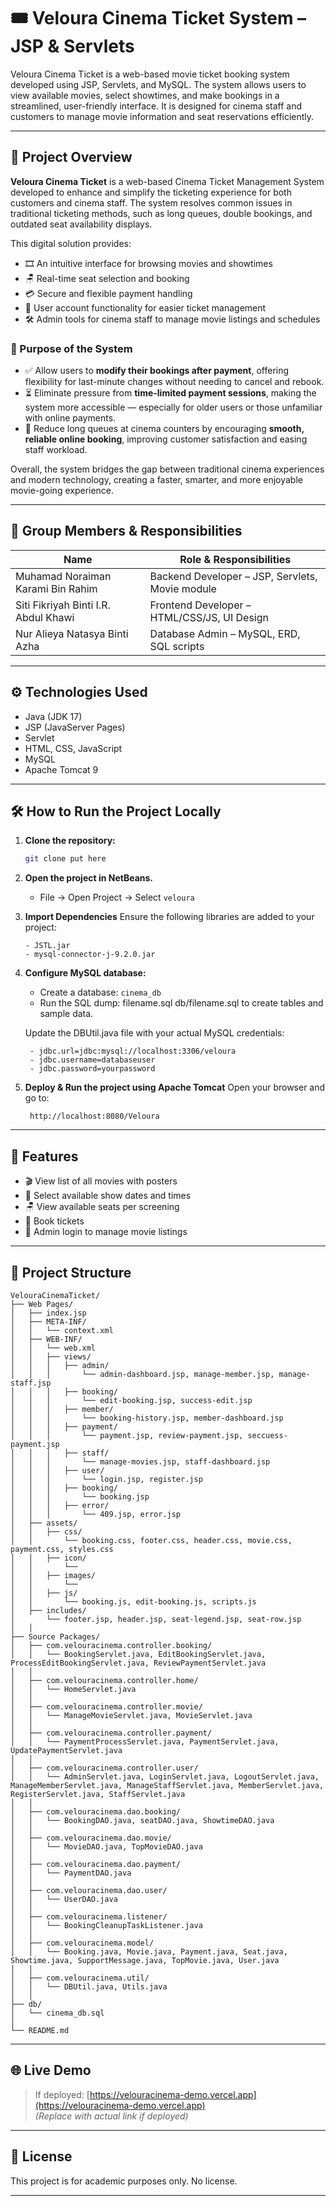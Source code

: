 # 🎟️ Veloura Cinema Ticket System – JSP & Servlets

Veloura Cinema Ticket is a web-based movie ticket booking system developed using JSP, Servlets, and MySQL. The system allows users to view available movies, select showtimes, and make bookings in a streamlined, user-friendly interface. It is designed for cinema staff and customers to manage movie information and seat reservations efficiently.

---

## 📖 Project Overview


**Veloura Cinema Ticket** is a web-based Cinema Ticket Management System developed to enhance and simplify the ticketing experience for both customers and cinema staff. The system resolves common issues in traditional ticketing methods, such as long queues, double bookings, and outdated seat availability displays.

This digital solution provides:
- 🎞️ An intuitive interface for browsing movies and showtimes  
- 🪑 Real-time seat selection and booking  
- 💳 Secure and flexible payment handling  
- 👤 User account functionality for easier ticket management  
- 🛠️ Admin tools for cinema staff to manage movie listings and schedules


### 🎯 Purpose of the System

- ✅ Allow users to **modify their bookings after payment**, offering flexibility for last-minute changes without needing to cancel and rebook.
- ⏳ Eliminate pressure from **time-limited payment sessions**, making the system more accessible — especially for older users or those unfamiliar with online payments.
- 🧾 Reduce long queues at cinema counters by encouraging **smooth, reliable online booking**, improving customer satisfaction and easing staff workload.


Overall, the system bridges the gap between traditional cinema experiences and modern technology, creating a faster, smarter, and more enjoyable movie-going experience.

---

## 👥 Group Members & Responsibilities

| Name                                  | Role & Responsibilities                          |
|---------------------------------------|--------------------------------------------------|
| Muhamad Noraiman Karami Bin Rahim     | Backend Developer – JSP, Servlets, Movie module  |
| Siti Fikriyah Binti I.R. Abdul Khawi  | Frontend Developer – HTML/CSS/JS, UI Design      |
| Nur Alieya Natasya Binti Azha         | Database Admin – MySQL, ERD, SQL scripts         |

---

## ⚙️ Technologies Used

- Java (JDK 17)
- JSP (JavaServer Pages)
- Servlet
- HTML, CSS, JavaScript
- MySQL
- Apache Tomcat 9

---

## 🛠️ How to Run the Project Locally

1. **Clone the repository:**
   ```bash
   git clone put here
   ```

2. **Open the project in NetBeans.**
   - File → Open Project → Select ``veloura``

3. **Import Dependencies**
   Ensure the following libraries are added to your project:
     ```
     - JSTL.jar
     - mysql-connector-j-9.2.0.jar
      ```
4. **Configure MySQL database:**
   - Create a database: ``cinema_db``
   - Run the SQL dump: filename.sql db/filename.sql to create tables and sample data.
  
    Update the DBUtil.java file with your actual MySQL credentials:
   ```
    - jdbc.url=jdbc:mysql://localhost:3306/veloura
    - jdbc.username=databaseuser
    - jdbc.password=yourpassword
   ```
      
6. **Deploy & Run the project using Apache Tomcat**
     Open your browser and go to:
     ```
      http://localhost:8080/Veloura
     ```
---

## 🧪 Features

- 🎬 View list of all movies with posters
- 📅 Select available show dates and times
- 🪑 View available seats per screening
- 📝 Book tickets 
- 🔐 Admin login to manage movie listings

---

## 📂 Project Structure

```plaintext
VelouraCinemaTicket/
├── Web Pages/
│   ├── index.jsp
│   ├── META-INF/
│   │   └── context.xml
│   ├── WEB-INF/
│   │   └── web.xml
│   │   ├── views/
│   │   │   ├── admin/
│   │   │       └── admin-dashboard.jsp, manage-member.jsp, manage-staff.jsp
│   │   │   ├── booking/
│   │   │       └── edit-booking.jsp, success-edit.jsp
│   │   │   ├── member/
│   │   │       └── booking-history.jsp, member-dashboard.jsp
│   │   │   ├── payment/
│   │   │       └── payment.jsp, review-payment.jsp, seccuess-payment.jsp
│   │   │   ├── staff/
│   │   │       └── manage-movies.jsp, staff-dashboard.jsp
│   │   │   ├── user/
│   │   │       └── login.jsp, register.jsp
│   │   │   ├── booking/
│   │   │       └── booking.jsp
│   │   │   ├── error/
│   │   │       └── 409.jsp, error.jsp
│   ├── assets/
│   │   ├── css/
│   │       └── booking.css, footer.css, header.css, movie.css, payment.css, styles.css
│   │   ├── icon/
│   │       └── 
│   │   ├── images/
│   │       └──
│   │   ├── js/
│   │       └── booking.js, edit-booking.js, scripts.js
│   ├── includes/
│       └── footer.jsp, header.jsp, seat-legend.jsp, seat-row.jsp
│   │     
├── Source Packages/
│   ├── com.velouracinema.controller.booking/
│   │   └── BookingServlet.java, EditBookingServlet.java, ProcessEditBookingServlet.java, ReviewPaymentServlet.java
│   │   
│   ├── com.velouracinema.controller.home/
│   │   └── HomeServlet.java
│   │   
│   ├── com.velouracinema.controller.movie/
│   │   └── ManageMovieServlet.java, MovieServlet.java
│   │   
│   ├── com.velouracinema.controller.payment/
│   │   └── PaymentProcessServlet.java, PaymentServlet.java, UpdatePaymentServlet.java
│   │   
│   ├── com.velouracinema.controller.user/
│   │   └── AdminServlet.java, LoginServlet.java, LogoutServlet.java, ManageMemberServlet.java, ManageStaffServlet.java, MemberServlet.java, RegisterServlet.java, StaffServlet.java
│   │   
│   ├── com.velouracinema.dao.booking/
│   │   └── BookingDAO.java, seatDAO.java, ShowtimeDAO.java
│   │   
│   ├── com.velouracinema.dao.movie/
│   │   └── MovieDAO.java, TopMovieDAO.java
│   │   
│   ├── com.velouracinema.dao.payment/
│   │   └── PaymentDAO.java
│   │   
│   ├── com.velouracinema.dao.user/
│   │   └── UserDAO.java
│   │   
│   ├── com.velouracinema.listener/
│   │   └── BookingCleanupTaskListener.java
│   │   
│   ├── com.velouracinema.model/
│   │   └── Booking.java, Movie.java, Payment.java, Seat.java, Showtime.java, SupportMessage.java, TopMovie.java, User.java
│   │   
│   ├── com.velouracinema.util/
│   │   └── DBUtil.java, Utils.java
│   │   
├── db/
│   └── cinema_db.sql
│   
└── README.md
```

---

## 🌐 Live Demo 

> If deployed: [https://velouracinema-demo.vercel.app](https://velouracinema-demo.vercel.app)  
> *(Replace with actual link if deployed)*

---

## 📃 License

This project is for academic purposes only. No license.

---
